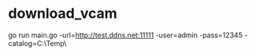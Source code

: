 # download_vcam
go run main.go -url=http://test.ddns.net:11111 -user=admin -pass=12345 -catalog=C:\\Temp\\
